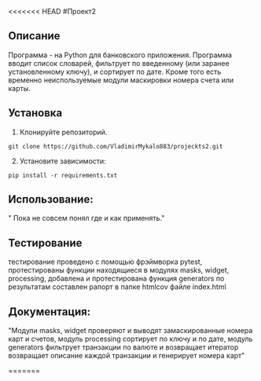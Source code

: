 <<<<<<< HEAD
#Проект2

## Описание
 Программа - на Python для банковского приложения.
 Программа вводит список словарей, фильтрует по введенному
 (или заранее установленному ключу), и сортирует по дате.
  Кроме того есть временно неиспользуемые модули маскировки номера счета или карты.
## Установка

1. Клонируйте репозиторий.
```
git clone https://github.com/VladimirMykalo883/projeckts2.git
```
2. Установите зависимости:
```
pip install -r requirements.txt
``` 
## Использование:
" Пока не совсем понял где и как применять."

## Тестирование 

тестирование проведено с помощью фрэймворка pytest, протестированы 
функции находящиеся в модулях masks, widget, processing, добавлена и 
протестирована функция generators
по результатам составлен рапорт в папке htmlcov файле index.html


## Документация:
"Модули masks, widget проверяют и выводят замаскированные номера карт
и счетов, модуль processing сортирует по ключу и по дате, модуль
generators фильтрует транзакции по валюте и возвращает итератор
возвращает описание каждой транзакции и генерирует номера карт"


=======
#
